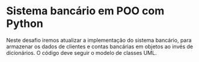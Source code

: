 <h1>Sistema bancário em POO com Python</h1>

<p>
Neste desafio iremos atualizar a implementação do sistema bancário, para armazenar os dados de clientes e contas bancárias em objetos ao invés de dicionários. O código deve seguir o modelo de classes UML.
</p>
